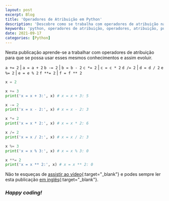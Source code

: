 ```yaml
---
layout: post
excerpt: Blog
title: 'Operadores de Atribuição em Python'
description: 'Descobre como se trabalha com operadores de atribuição na linguagem de programação Python. Obtém respostas às tuas dúvidas com a teoria e os exemplos apresentados.'
keywords: 'python, operadores de atribuição, operadores, atribuição, publicação'
date: 2021-09-17
categories: [Python]
---
```


Nesta publicação aprende-se a trabalhar com operadores de atribuição para que se possa usar esses mesmos conhecimentos e assim evoluir.

`a += 2` | `a = a + 2`
`b -= 2` | `b = b - 2`
`c *= 2` | `c = c * 2`
`d /= 2` | `d = d / 2`
`e %= 2` | `e = e % 2`
`f **= 2` | `f = f ** 2`

```python
x = 2

x += 3
print('x = x + 3:', x) # x = x + 3: 5

x -= 2
print('x = x - 2:', x) # x = x - 2: 3

x *= 2
print('x = x * 2:', x) # x = x * 2: 6

x /= 2
print('x = x / 2:', x) # x = x / 2: 3

x %= 3
print('x = x % 3:', x) # x = x % 3: 0

x **= 2
print('x = x ** 2:', x) # x = x ** 2: 0
```

Não te esqueças de [assistir ao vídeo](https://youtu.be/gV9e6zsEO5M){:target="\_blank"} e podes sempre ler esta publicação [em inglês](https://nelsonsilvadev.com/blog/20210917/assignment-operators-in-python/){:target="\_blank"}.

### _Happy coding!_
